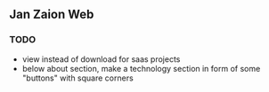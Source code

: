 ## Jan Zaion Web

### TODO

- view instead of download for saas projects
- below about section, make a technology section in form of some "buttons" with square corners

